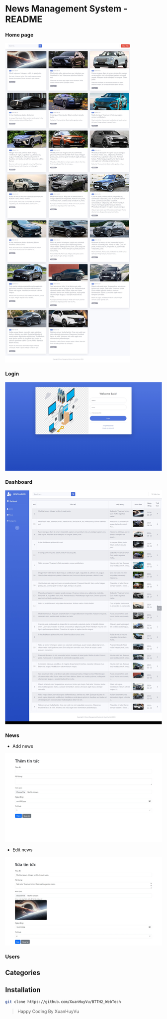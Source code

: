# News Management System - README

### Home page

<img src="/public/assets/images/homepage.png" alt="Home page" />

### Login

<img src="/public/assets/images/login_view.png" alt="Login" />

### Dashboard

<img src="/public/assets/images/dashboard.png" alt="Dashboard" />

### News
- Add news
<img src="/public/assets/images/add_news.png" alt="Add News" />

- Edit news
<img src="/public/assets/images/edit_news.png" alt="Edit News" />


### Users


## Categories

## Installation
```bash
git clone https://github.com/XuanHuyVu/BTTH2_WebTech
```
> Happy Coding By XuanHuyVu
